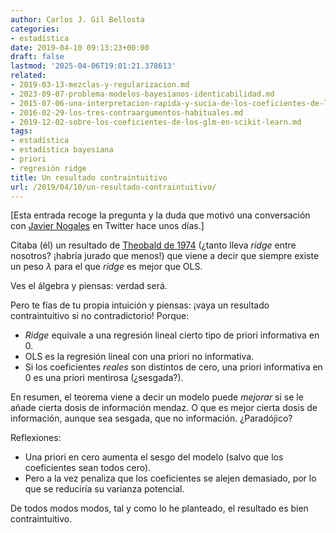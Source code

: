 ```yaml
---
author: Carlos J. Gil Bellosta
categories:
- estadística
date: 2019-04-10 09:13:23+00:00
draft: false
lastmod: '2025-04-06T19:01:21.378613'
related:
- 2019-03-13-mezclas-y-regularizacion.md
- 2023-09-07-problema-modelos-bayesianos-identicabilidad.md
- 2015-07-06-una-interpretacion-rapida-y-sucia-de-los-coeficientes-de-la-regresion-logistica.md
- 2016-02-29-los-tres-contraargumentos-habituales.md
- 2019-12-02-sobre-los-coeficientes-de-los-glm-en-scikit-learn.md
tags:
- estadística
- estadística bayesiana
- priori
- regresión ridge
title: Un resultado contraintuitivo
url: /2019/04/10/un-resultado-contraintuitivo/
---
```


[Esta entrada recoge la pregunta y la duda que motivó una conversación con [Javier Nogales](https://twitter.com/fjnogales) en Twitter hace unos días.]

Citaba (él) un resultado de [Theobald de 1974](https://www.jstor.org/stable/2984775) (¿tanto lleva _ridge_ entre nosotros? ¡habría jurado que menos!) que viene a decir que siempre existe un peso $\lambda$ para el que _ridge_ es mejor que OLS.

Ves el álgebra y piensas: verdad será.

Pero te fías de tu propia intuición y piensas: ¡vaya un resultado contraintuitivo si no contradictorio! Porque:

* _Ridge_ equivale a una regresión lineal cierto tipo de priori informativa en 0.
* OLS es la regresión lineal con una priori no informativa.
* Si los coeficientes _reales_ son distintos de cero, una priori informativa en 0 es una priori mentirosa (¿sesgada?).

En resumen, el teorema viene a decir un modelo puede _mejorar_ si se le añade cierta dosis de información mendaz. O que es mejor cierta dosis de información, aunque sea sesgada, que no información. ¿Paradójico?

Reflexiones:

* Una priori en cero aumenta el sesgo del modelo (salvo que los coeficientes sean todos cero).
* Pero a la vez penaliza que los coeficientes se alejen demasiado, por lo que se reduciría su varianza potencial.

De todos modos modos, tal y como lo he planteado, el resultado es bien contraintuitivo.